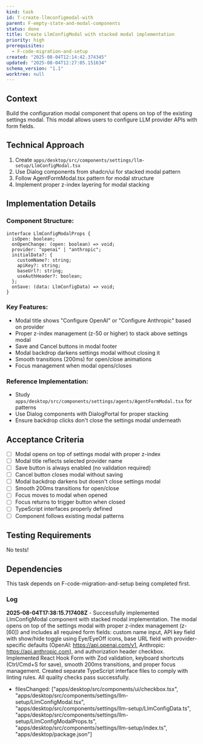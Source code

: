 ```yaml
---
kind: task
id: T-create-llmconfigmodal-with
parent: F-empty-state-and-modal-components
status: done
title: Create LlmConfigModal with stacked modal implementation
priority: high
prerequisites:
  - F-code-migration-and-setup
created: "2025-08-04T12:14:42.374345"
updated: "2025-08-04T12:27:05.151634"
schema_version: "1.1"
worktree: null
---
```


## Context

Build the configuration modal component that opens on top of the existing settings modal. This modal allows users to configure LLM provider APIs with form fields.

## Technical Approach

1. Create `apps/desktop/src/components/settings/llm-setup/LlmConfigModal.tsx`
2. Use Dialog components from shadcn/ui for stacked modal pattern
3. Follow AgentFormModal.tsx pattern for modal structure
4. Implement proper z-index layering for modal stacking

## Implementation Details

### Component Structure:

```tsx
interface LlmConfigModalProps {
  isOpen: boolean;
  onOpenChange: (open: boolean) => void;
  provider: "openai" | "anthropic";
  initialData?: {
    customName?: string;
    apiKey?: string;
    baseUrl?: string;
    useAuthHeader?: boolean;
  };
  onSave: (data: LlmConfigData) => void;
}
```

### Key Features:

- Modal title shows "Configure OpenAI" or "Configure Anthropic" based on provider
- Proper z-index management (z-50 or higher) to stack above settings modal
- Save and Cancel buttons in modal footer
- Modal backdrop darkens settings modal without closing it
- Smooth transitions (200ms) for open/close animations
- Focus management when modal opens/closes

### Reference Implementation:

- Study `apps/desktop/src/components/settings/agents/AgentFormModal.tsx` for patterns
- Use Dialog components with DialogPortal for proper stacking
- Ensure backdrop clicks don't close the settings modal underneath

## Acceptance Criteria

- [ ] Modal opens on top of settings modal with proper z-index
- [ ] Modal title reflects selected provider name
- [ ] Save button is always enabled (no validation required)
- [ ] Cancel button closes modal without saving
- [ ] Modal backdrop darkens but doesn't close settings modal
- [ ] Smooth 200ms transitions for open/close
- [ ] Focus moves to modal when opened
- [ ] Focus returns to trigger button when closed
- [ ] TypeScript interfaces properly defined
- [ ] Component follows existing modal patterns

## Testing Requirements

No tests!

## Dependencies

This task depends on F-code-migration-and-setup being completed first.

### Log

**2025-08-04T17:38:15.717408Z** - Successfully implemented LlmConfigModal component with stacked modal implementation. The modal opens on top of the settings modal with proper z-index management (z-[60]) and includes all required form fields: custom name input, API key field with show/hide toggle using Eye/EyeOff icons, base URL field with provider-specific defaults (OpenAI: https://api.openai.com/v1, Anthropic: https://api.anthropic.com), and authorization header checkbox. Implemented React Hook Form with Zod validation, keyboard shortcuts (Ctrl/Cmd+S for save), smooth 200ms transitions, and proper focus management. Created separate TypeScript interface files to comply with linting rules. All quality checks pass successfully.

- filesChanged: ["apps/desktop/src/components/ui/checkbox.tsx", "apps/desktop/src/components/settings/llm-setup/LlmConfigModal.tsx", "apps/desktop/src/components/settings/llm-setup/LlmConfigData.ts", "apps/desktop/src/components/settings/llm-setup/LlmConfigModalProps.ts", "apps/desktop/src/components/settings/llm-setup/index.ts", "apps/desktop/package.json"]
